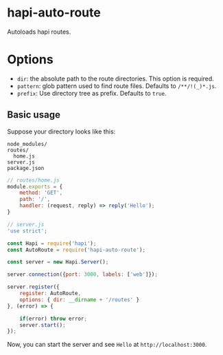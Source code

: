 # hapi-auto-route

Autoloads hapi routes.

# Options

- `dir`: the absolute path to the route directories. This option is required.
- `pattern`: glob pattern used to find route files. Defaults to `/**/!(_)*.js`.
- `prefix`: Use directory tree as prefix. Defaults to `true`.

## Basic usage

Suppose your directory looks like this:

```
node_modules/
routes/
  home.js
server.js
package.json
```

```javascript
// routes/home.js
module.exports = {
    method: 'GET',
    path: '/',
    handler: (request, reply) => reply('Hello');
}
```

```javascript
// server.js
'use strict';

const Hapi = require('hapi');
const AutoRoute = require('hapi-auto-route');

const server = new Hapi.Server();

server.connection({port: 3000, labels: ['web']});

server.register({
    register: AutoRoute,
    options: { dir: __dirname + '/routes' }
}, (error) => {

    if(error) throw error;
    server.start();
});
```

Now, you can start the server and see `Hello` at `http://localhost:3000`.
